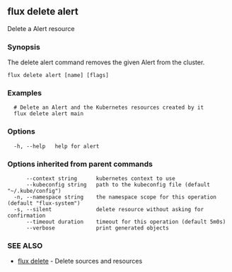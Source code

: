## flux delete alert

Delete a Alert resource

### Synopsis

The delete alert command removes the given Alert from the cluster.

```
flux delete alert [name] [flags]
```

### Examples

```
  # Delete an Alert and the Kubernetes resources created by it
  flux delete alert main

```

### Options

```
  -h, --help   help for alert
```

### Options inherited from parent commands

```
      --context string      kubernetes context to use
      --kubeconfig string   path to the kubeconfig file (default "~/.kube/config")
  -n, --namespace string    the namespace scope for this operation (default "flux-system")
  -s, --silent              delete resource without asking for confirmation
      --timeout duration    timeout for this operation (default 5m0s)
      --verbose             print generated objects
```

### SEE ALSO

* [flux delete](flux_delete.md)	 - Delete sources and resources

